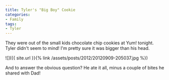 ```yaml
---
title: Tyler's "Big Boy" Cookie
categories:
- Family
tags:
- Tyler
---
```


They were out of the small kids chocolate chip cookies at Yum! tonight. Tyler didn't seem to mind! I'm pretty sure it was bigger than his head.

![]({{ site.url }}{% link /assets/posts/2012/20120909-205037.jpg %})

And to answer the obvious question? He ate it all, minus a couple of bites he shared with Dad!
